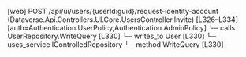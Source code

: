 [web] POST /api/ui/users/{userId:guid}/request-identity-account  (Dataverse.Api.Controllers.UI.Core.UsersController.Invite)  [L326–L334] [auth=Authentication.UserPolicy,Authentication.AdminPolicy]
  └─ calls UserRepository.WriteQuery [L330]
  └─ writes_to User [L330]
  └─ uses_service IControlledRepository<User>
    └─ method WriteQuery [L330]

